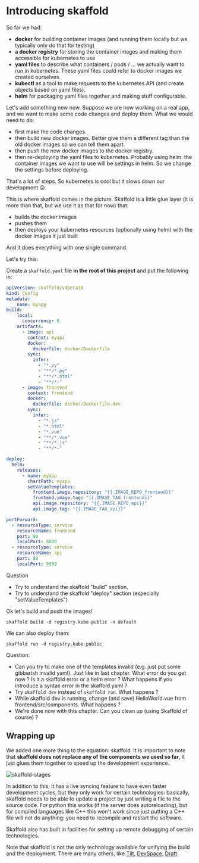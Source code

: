 # Introducing skaffold

So far we had:

* **docker** for building container images (and running them locally but we typically only do that for testing)
* **a docker registry** for storing the container images and making them accessible for kubernetes to use
* **yaml files** to describe what containers / pods / ... we actually want to run in kubernetes. These yaml files could refer to docker images we created ourselves.
* **kubectl** as a tool to make requests to the kubernetes API (and create objects based on yaml files).
* **helm** for packaging yaml files together and making stuff configurable.

Let's add something new now. Suppose we are now working on a real app, and we want to make some code changes and deploy them. What we would need to do:

* first make the code changes.
* then build new docker images. Better give them a different tag than the old docker images so we can tell them apart.
* then push the new docker images to the docker registry.
* then re-deploying the yaml files to kubernetes.  Probably using helm: the container images we want to use will be settings in helm. So we change the settings before deploying.

That's a lot of steps. So kubernetes is cool but it slows down our development 😔.

This is where skaffold comes in the picture. Skaffold is a little glue layer (it is more than that, but we use it as that for now) that:

* builds the docker images
* pushes them
* then deploys your kubernetes resources (optionally using helm) with the docker images it just built

And it does everything with one single command.

Let's try this:

Create a `skaffold.yaml` file **in the root of this project** and put the following in:

```yaml
apiVersion: skaffold/v4beta10
kind: Config
metadata:
    name: myapp
build:
    local:
      concurrency: 0
    artifacts:
      - image: api
        context: myapi
        docker:
          dockerfile: docker/Dockerfile
        sync:
          infer:
            - "*.py"
            - "**/*.py"
            - "**/*.html"
            - "**/*~"
      - image: frontend
        context: frontend
        docker:
          dockerfile: docker/Dockerfile.dev
        sync:
          infer:
            - "*.js"
            - "*.html"
            - "*.vue"
            - "**/*.vue"
            - "**/*.js"
            - "**/*~"

deploy:
  helm:
    releases:
      - name: myapp
        chartPath: myapp
        setValueTemplates:
          frontend.image.repository: "{{.IMAGE_REPO_frontend}}"
          frontend.image.tag: "{{.IMAGE_TAG_frontend}}"
          api.image.repository: "{{.IMAGE_REPO_api}}"
          api.image.tag: "{{.IMAGE_TAG_api}}"

portForward:
  - resourceType: service
    resourceName: frontend
    port: 80
    localPort: 8080
  - resourceType: service
    resourceName: api
    port: 80
    localPort: 9999
```

Question

* Try to understand the skaffold "build" section.
* Try to understand the skaffold "deploy" section (especially "setValueTemplates")


Ok let's build and push the images!

```shell
skaffold build -d registry.kube-public -n default
```

We can also deploy them:

```shell
skaffold run -d registry.kube-public
```

Question:

* Can you try to make one of the templates invalid (e.g. just put some gibberish invalid yaml). Just like in last chapter. What error do you get now ? Is it a skaffold error or a helm error ? What happens if you introduce a syntax error in the skaffold.yaml ?
* Try `skaffold dev` instead of `skaffold run`. What happens ?
* While skaffold dev is running, change (and save) HelloWorld.vue from frontend/src/components. What happens ?
* We're done now with this chapter. Can you clean up (using Skaffold of course) ?

## Wrapping up

We added one more thing to the equation: skaffold. It is important to note that **skaffold does not replace any of the components we used so far**, it just glues them together to speed up the development experience.

![skaffold-stages](../imgs/skaffold-stages.png)

In addition to this, it has a live syncing feature to have even faster development cycles, but they only work for certain technologies: basically, skaffold needs to be able to update a project by just writing a file to the source code. For python this works (if the server does autoreloading), but for compiled languages like C++ this won't work since just putting a C++ file will not do anything: you need to recompile and restart the software.

Skaffold also has built in facilities for setting up remote debugging of certain technologies.

Note that skaffold is not the only technology available for unifying the build and the deployment. There are many others, like [Tilt](https://tilt.dev/), [DevSpace](https://devspace.sh/), [Draft](https://draft.sh/).